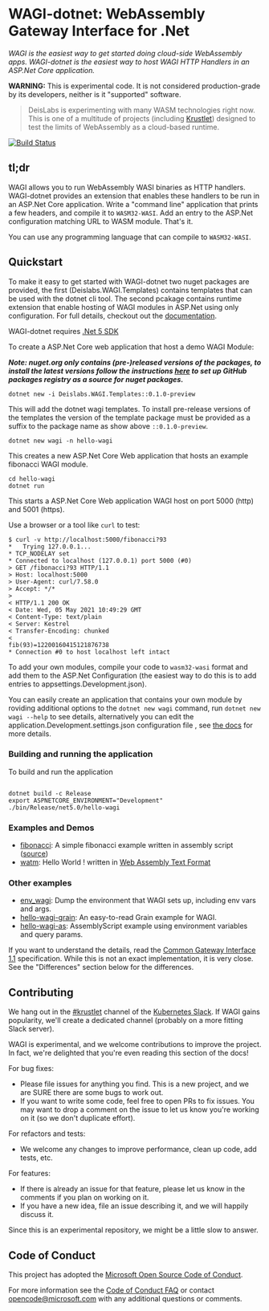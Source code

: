 # WAGI-dotnet: WebAssembly Gateway Interface for .Net

_WAGI is the easiest way to get started doing cloud-side WebAssembly apps._
_WAGI-dotnet is the easiest way to host WAGI HTTP Handlers in an ASP.Net Core application._

**WARNING:** This is experimental code.
It is not considered production-grade by its developers, neither is it "supported" software.

> DeisLabs is experimenting with many WASM technologies right now.
> This is one of a multitude of projects (including [Krustlet](https://github.com/deislabs/krustlet))
> designed to test the limits of WebAssembly as a cloud-based runtime.

[![Build Status](https://github.com/Deislabs/wagi-dotnet/actions/workflows/dotnet.yml/badge.svg)](https://github.com/Deislabs/wagi-dotnet/actions)

## tl;dr

WAGI allows you to run WebAssembly WASI binaries as HTTP handlers.
WAGI-dotnet provides an extension that enables these handlers to be run in an ASP.Net Core application.
Write a "command line" application that prints a few headers, and compile it to `WASM32-WASI`.
Add an entry to the ASP.Net configuration matching URL to WASM module.
That's it.

You can use any programming language that can compile to `WASM32-WASI`.

## Quickstart

To make it easy to get started with WAGI-dotnet two nuget packages are provided, the first (Deislabs.WAGI.Templates) contains templates that can be used with the dotnet cli tool. The second pcakage contains runtime extension that enable hosting of WAGI modules in ASP.Net using only configuration.  For full details, checkout out the [documentation](docs/README.md).

WAGI-dotnet requires [.Net 5 SDK](https://dotnet.microsoft.com/download/dotnet/5.0)

To create a ASP.Net Core web application that host a demo WAGI Module:

***Note: nuget.org only contains (pre-)released versions of the packages, to install the latest versions follow the instructions [here](https://docs.github.com/en/packages/working-with-a-github-packages-registry/working-with-the-nuget-registry) to set up GitHub packages registry as a source for nuget packages.***

``` Console
dotnet new -i Deislabs.WAGI.Templates::0.1.0-preview
```

This will add the dotnet wagi templates. To install pre-release versions of the templates the version of the template package must be provided as a suffix to the package name as show above `::0.1.0-preview`.

``` Console
dotnet new wagi -n hello-wagi
```

This creates a new ASP.Net Core Web application that hosts an example fibonacci WAGI module.

``` Console
cd hello-wagi
dotnet run
```

This starts a ASP.Net Core Web application WAGI host on port 5000 (http) and 5001 (https).

Use a browser or a tool like `curl` to test:

``` Console
$ curl -v http://localhost:5000/fibonacci?93
*   Trying 127.0.0.1...
* TCP_NODELAY set
* Connected to localhost (127.0.0.1) port 5000 (#0)
> GET /fibonacci?93 HTTP/1.1
> Host: localhost:5000
> User-Agent: curl/7.58.0
> Accept: */*
>
< HTTP/1.1 200 OK
< Date: Wed, 05 May 2021 10:49:29 GMT
< Content-Type: text/plain
< Server: Kestrel
< Transfer-Encoding: chunked
<
fib(93)=12200160415121876738
* Connection #0 to host localhost left intact
```

To add your own modules, compile your code to `wasm32-wasi` format and add them to the ASP.Net Configuration (the easiest way to do this is to add entries to appsettings.Development.json).

You can easily create an application that contains your own module by roviding additional options to the ```dotnet new wagi``` command, run ```dotnet new wagi --help``` to see details, alternatively you can edit the application.Development.settings.json configuration file , see [the docs](./docs/coonfigurain_and_running.md) for more details.

### Building and running the application

To build and run the application

``` console

dotnet build -c Release
export ASPNETCORE_ENVIRONMENT="Development"
./bin/Release/net5.0/hello-wagi

```

### Examples and Demos

- [fibonacci](examples/fibonacci/README.md): A simple fibonacci example written in assembly script ([source](https://github.com/simongdavies/fibonacci-wagi-as))
- [watm](examples/watm/README.md): Hello World ! written in [Web Assembly Text Format](https://developer.mozilla.org/en-US/docs/WebAssembly/Understanding_the_text_format)

### Other examples

- [env_wagi](https://github.com/deislabs/env_wagi): Dump the environment that WAGI sets up, including env vars and args.
- [hello-wagi-grain](https://github.com/deislabs/hello-wagi-grain): An easy-to-read Grain example for WAGI.
- [hello-wagi-as](https://github.com/deislabs/hello-wagi-as): AssemblyScript example using environment variables and query params.

If you want to understand the details, read the [Common Gateway Interface 1.1](https://tools.ietf.org/html/rfc3875) specification.
While this is not an exact implementation, it is very close.
See the "Differences" section below for the differences.

## Contributing

We hang out in the [#krustlet](https://kubernetes.slack.com/messages/krustlet) channel of the [Kubernetes Slack](https://kubernetes.slack.com).
If WAGI gains popularity, we'll create a dedicated channel (probably on a more fitting Slack server).

WAGI is experimental, and we welcome contributions to improve the project.
In fact, we're delighted that you're even reading this section of the docs!

For bug fixes:

- Please file issues for anything you find. This is a new project, and we are SURE there are some bugs to work out.
- If you want to write some code, feel free to open PRs to fix issues. You may want to drop a comment on the issue to let us know you're working on it (so we don't duplicate effort).

For refactors and tests:

- We welcome any changes to improve performance, clean up code, add tests, etc.

For features:

- If there is already an issue for that feature, please let us know in the comments if you plan on working on it.
- If you have a new idea, file an issue describing it, and we will happily discuss it.

Since this is an experimental repository, we might be a little slow to answer.

## Code of Conduct

This project has adopted the [Microsoft Open Source Code of
Conduct](https://opensource.microsoft.com/codeofconduct/).

For more information see the [Code of Conduct
FAQ](https://opensource.microsoft.com/codeofconduct/faq/) or contact
[opencode@microsoft.com](mailto:opencode@microsoft.com) with any additional questions or comments.
